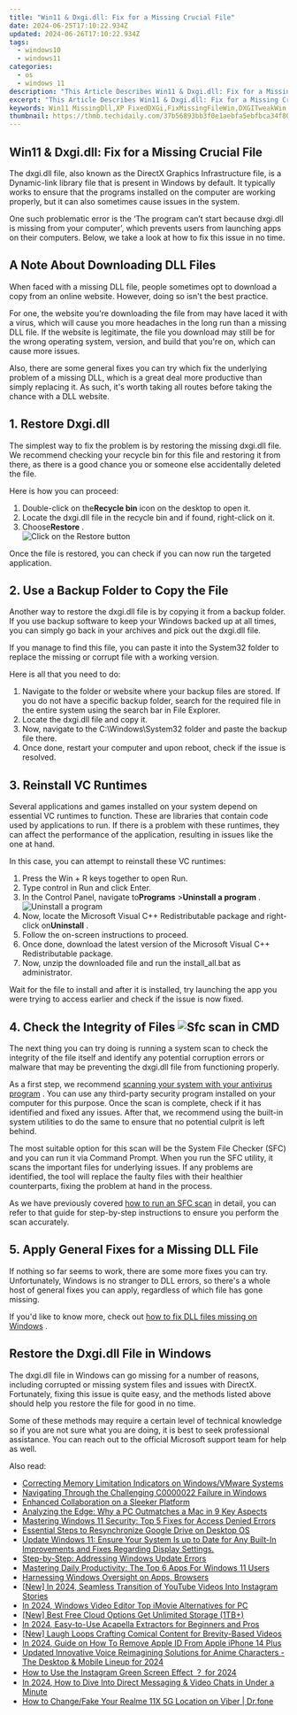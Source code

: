 ```yaml
---
title: "Win11 & Dxgi.dll: Fix for a Missing Crucial File"
date: 2024-06-25T17:10:22.934Z
updated: 2024-06-26T17:10:22.934Z
tags:
  - windows10
  - windows11
categories:
  - os
  - windows 11
description: "This Article Describes Win11 & Dxgi.dll: Fix for a Missing Crucial File"
excerpt: "This Article Describes Win11 & Dxgi.dll: Fix for a Missing Crucial File"
keywords: Win11 MissingDll,XP FixedDXGi,FixMissingFileWin,DXGITweakWin,Win11LnkError,ReinstallWin11,DxgiDLLFixer
thumbnail: https://thmb.techidaily.com/37b56893bb3f0e1aebfa5ebfbca34f8037db29ed8a731b991532309ef68ee1fd.jpg
---
```


## Win11 & Dxgi.dll: Fix for a Missing Crucial File

 The dxgi.dll file, also known as the DirectX Graphics Infrastructure file, is a Dynamic-link library file that is present in Windows by default. It typically works to ensure that the programs installed on the computer are working properly, but it can also sometimes cause issues in the system.

 One such problematic error is the ‘The program can’t start because dxgi.dll is missing from your computer’, which prevents users from launching apps on their computers. Below, we take a look at how to fix this issue in no time.

## A Note About Downloading DLL Files

 When faced with a missing DLL file, people sometimes opt to download a copy from an online website. However, doing so isn't the best practice.

 For one, the website you're downloading the file from may have laced it with a virus, which will cause you more headaches in the long run than a missing DLL file. If the website is legitimate, the file you download may still be for the wrong operating system, version, and build that you're on, which can cause more issues.

 Also, there are some general fixes you can try which fix the underlying problem of a missing DLL, which is a great deal more productive than simply replacing it. As such, it's worth taking all routes before taking the chance with a DLL website.

## 1\. Restore Dxgi.dll

 The simplest way to fix the problem is by restoring the missing dxgi.dll file. We recommend checking your recycle bin for this file and restoring it from there, as there is a good chance you or someone else accidentally deleted the file.

Here is how you can proceed:

1. Double-click on the**Recycle bin** icon on the desktop to open it.
2. Locate the dxgi.dll file in the recycle bin and if found, right-click on it.
3. Choose**Restore** .  
![Click on the Restore button](https://static1.makeuseofimages.com/wordpress/wp-content/uploads/2022/10/recycle-bin-dxgi-dll-restore.jpg)

 Once the file is restored, you can check if you can now run the targeted application.

## 2\. Use a Backup Folder to Copy the File

 Another way to restore the dxgi.dll file is by copying it from a backup folder. If you use backup software to keep your Windows backed up at all times, you can simply go back in your archives and pick out the dxgi.dll file.

 If you manage to find this file, you can paste it into the System32 folder to replace the missing or corrupt file with a working version.

Here is all that you need to do:

1. Navigate to the folder or website where your backup files are stored. If you do not have a specific backup folder, search for the required file in the entire system using the search bar in File Explorer.
2. Locate the dxgi.dll file and copy it.
3. Now, navigate to the C:\\Windows\\System32 folder and paste the backup file there.
4. Once done, restart your computer and upon reboot, check if the issue is resolved.

## 3\. Reinstall VC Runtimes

 Several applications and games installed on your system depend on essential VC runtimes to function. These are libraries that contain code used by applications to run. If there is a problem with these runtimes, they can affect the performance of the application, resulting in issues like the one at hand.

In this case, you can attempt to reinstall these VC runtimes:

1. Press the Win + R keys together to open Run.
2. Type control in Run and click Enter.
3. In the Control Panel, navigate to**Programs** \>**Uninstall a program** .  
![Uninstall a program](https://static1.makeuseofimages.com/wordpress/wp-content/uploads/2022/05/uninstall-a-program.jpg)
4. Now, locate the Microsoft Visual C++ Redistributable package and right-click on**Uninstall** .
5. Follow the on-screen instructions to proceed.
6. Once done, download the latest version of the Microsoft Visual C++ Redistributable package.
7. Now, unzip the downloaded file and run the install\_all.bat as administrator.

 Wait for the file to install and after it is installed, try launching the app you were trying to access earlier and check if the issue is now fixed.

## 4\. Check the Integrity of Files ![Sfc scan in CMD](https://static1.makeuseofimages.com/wordpress/wp-content/uploads/2023/03/sfc-scan.jpg)

 The next thing you can try doing is running a system scan to check the integrity of the file itself and identify any potential corruption errors or malware that may be preventing the dxgi.dll file from functioning properly.

 As a first step, we recommend [scanning your system with your antivirus program](https://www.makeuseof.com/scan-for-viruses-without-buying-antivirus-software/) . You can use any third-party security program installed on your computer for this purpose. Once the scan is complete, check if it has identified and fixed any issues. After that, we recommend using the built-in system utilities to do the same to ensure that no potential culprit is left behind.

 The most suitable option for this scan will be the System File Checker (SFC) and you can run it via Command Prompt. When you run the SFC utility, it scans the important files for underlying issues. If any problems are identified, the tool will replace the faulty files with their healthier counterparts, fixing the problem at hand in the process.

 As we have previously covered [how to run an SFC scan](https://www.makeuseof.com/system-file-checker-sfc-windows/) in detail, you can refer to that guide for step-by-step instructions to ensure you perform the scan accurately.

## 5\. Apply General Fixes for a Missing DLL File

 If nothing so far seems to work, there are some more fixes you can try. Unfortunately, Windows is no stranger to DLL errors, so there's a whole host of general fixes you can apply, regardless of which file has gone missing.

 If you'd like to know more, check out [how to fix DLL files missing on Windows](https://www.makeuseof.com/tag/dll-files-missing-errors/) .

## Restore the Dxgi.dll File in Windows

 The dxgi.dll file in Windows can go missing for a number of reasons, including corrupted or missing system files and issues with DirectX. Fortunately, fixing this issue is quite easy, and the methods listed above should help you restore the file for good in no time.

 Some of these methods may require a certain level of technical knowledge so if you are not sure what you are doing, it is best to seek professional assistance. You can reach out to the official Microsoft support team for help as well.


<ins class="adsbygoogle"
     style="display:block"
     data-ad-format="autorelaxed"
     data-ad-client="ca-pub-7571918770474297"
     data-ad-slot="1223367746"></ins>



<ins class="adsbygoogle"
     style="display:block"
     data-ad-client="ca-pub-7571918770474297"
     data-ad-slot="8358498916"
     data-ad-format="auto"
     data-full-width-responsive="true"></ins>

<span class="atpl-alsoreadstyle">Also read:</span>
<div><ul>
<li><a href="https://win11-tips.techidaily.com/correcting-memory-limitation-indicators-on-windowsvmware-systems/"><u>Correcting Memory Limitation Indicators on Windows/VMware Systems</u></a></li>
<li><a href="https://win11-tips.techidaily.com/navigating-through-the-challenging-c0000022-failure-in-windows/"><u>Navigating Through the Challenging C0000022 Failure in Windows</u></a></li>
<li><a href="https://win11-tips.techidaily.com/enhanced-collaboration-on-a-sleeker-platform/"><u>Enhanced Collaboration on a Sleeker Platform</u></a></li>
<li><a href="https://win11-tips.techidaily.com/analyzing-the-edge-why-a-pc-outmatches-a-mac-in-9-key-aspects/"><u>Analyzing the Edge: Why a PC Outmatches a Mac in 9 Key Aspects</u></a></li>
<li><a href="https://win11-tips.techidaily.com/mastering-windows-11-security-top-5-fixes-for-access-denied-errors/"><u>Mastering Windows 11 Security: Top 5 Fixes for Access Denied Errors</u></a></li>
<li><a href="https://win11-tips.techidaily.com/essential-steps-to-resynchronize-google-drive-on-desktop-os/"><u>Essential Steps to Resynchronize Google Drive on Desktop OS</u></a></li>
<li><a href="https://win11-tips.techidaily.com/1719283991472-update-windows-11-ensure-your-system-is-up-to-date-for-any-built-in-improvements-and-fixes-regarding-display-settings/"><u>Update Windows 11: Ensure Your System Is up to Date for Any Built-In Improvements and Fixes Regarding Display Settings.</u></a></li>
<li><a href="https://win11-tips.techidaily.com/step-by-step-addressing-windows-update-errors/"><u>Step-by-Step: Addressing Windows Update Errors</u></a></li>
<li><a href="https://win11-tips.techidaily.com/mastering-daily-productivity-the-top-6-apps-for-windows-11-users/"><u>Mastering Daily Productivity: The Top 6 Apps For Windows 11 Users</u></a></li>
<li><a href="https://win11-tips.techidaily.com/harnessing-windows-oversight-on-apps-browsers/"><u>Harnessing Windows Oversight on Apps, Browsers</u></a></li>
<li><a href="https://instagram-video-recordings.techidaily.com/new-in-2024-seamless-transition-of-youtube-videos-into-instagram-stories/"><u>[New] In 2024, Seamless Transition of YouTube Videos Into Instagram Stories</u></a></li>
<li><a href="https://video-content-creator.techidaily.com/in-2024-windows-video-editor-top-imovie-alternatives-for-pc/"><u>In 2024, Windows Video Editor Top iMovie Alternatives for PC</u></a></li>
<li><a href="https://extra-resources.techidaily.com/new-best-free-cloud-options-get-unlimited-storage-1tbplus/"><u>[New] Best Free Cloud Options  Get Unlimited Storage (1TB+)</u></a></li>
<li><a href="https://audio-shaping.techidaily.com/in-2024-easy-to-use-acapella-extractors-for-beginners-and-pros/"><u>In 2024, Easy-to-Use Acapella Extractors for Beginners and Pros</u></a></li>
<li><a href="https://facebook-record-videos.techidaily.com/new-laugh-loops-crafting-comical-content-for-brevity-based-videos/"><u>[New] Laugh Loops  Crafting Comical Content for Brevity-Based Videos</u></a></li>
<li><a href="https://apple-account.techidaily.com/in-2024-guide-on-how-to-remove-apple-id-from-apple-iphone-14-plus-by-drfone-ios/"><u>In 2024, Guide on How To Remove Apple ID From Apple iPhone 14 Plus</u></a></li>
<li><a href="https://sound-optimizing.techidaily.com/updated-innovative-voice-reimagining-solutions-for-anime-characters-the-desktop-and-mobile-lineup-for-2024/"><u>Updated Innovative Voice Reimagining Solutions for Anime Characters - The Desktop & Mobile Lineup for 2024</u></a></li>
<li><a href="https://instagram-clips.techidaily.com/how-to-use-the-instagram-green-screen-effect-for-2024/"><u>How to Use the Instagram Green Screen Effect ？ for 2024</u></a></li>
<li><a href="https://snapchat-videos.techidaily.com/in-2024-how-to-dive-into-direct-messaging-and-video-chats-in-under-a-minute/"><u>In 2024, How to Dive Into Direct Messaging & Video Chats in Under a Minute</u></a></li>
<li><a href="https://location-social.techidaily.com/how-to-changefake-your-realme-11x-5g-location-on-viber-drfone-by-drfone-virtual-android/"><u>How to Change/Fake Your Realme 11X 5G Location on Viber | Dr.fone</u></a></li>
</ul></div>
